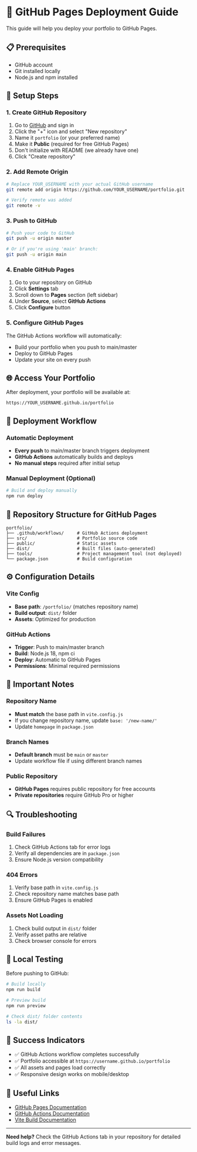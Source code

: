 # 🚀 GitHub Pages Deployment Guide

This guide will help you deploy your portfolio to GitHub Pages.

## 📋 Prerequisites

- GitHub account
- Git installed locally
- Node.js and npm installed

## 🔧 Setup Steps

### 1. Create GitHub Repository

1. Go to [GitHub](https://github.com) and sign in
2. Click the "+" icon and select "New repository"
3. Name it `portfolio` (or your preferred name)
4. Make it **Public** (required for free GitHub Pages)
5. Don't initialize with README (we already have one)
6. Click "Create repository"

### 2. Add Remote Origin

```bash
# Replace YOUR_USERNAME with your actual GitHub username
git remote add origin https://github.com/YOUR_USERNAME/portfolio.git

# Verify remote was added
git remote -v
```

### 3. Push to GitHub

```bash
# Push your code to GitHub
git push -u origin master

# Or if you're using 'main' branch:
git push -u origin main
```

### 4. Enable GitHub Pages

1. Go to your repository on GitHub
2. Click **Settings** tab
3. Scroll down to **Pages** section (left sidebar)
4. Under **Source**, select **GitHub Actions**
5. Click **Configure** button

### 5. Configure GitHub Pages

The GitHub Actions workflow will automatically:

- Build your portfolio when you push to main/master
- Deploy to GitHub Pages
- Update your site on every push

## 🌐 Access Your Portfolio

After deployment, your portfolio will be available at:

```
https://YOUR_USERNAME.github.io/portfolio
```

## 🔄 Deployment Workflow

### Automatic Deployment

- **Every push** to main/master branch triggers deployment
- **GitHub Actions** automatically builds and deploys
- **No manual steps** required after initial setup

### Manual Deployment (Optional)

```bash
# Build and deploy manually
npm run deploy
```

## 📁 Repository Structure for GitHub Pages

```
portfolio/
├── .github/workflows/     # GitHub Actions deployment
├── src/                   # Portfolio source code
├── public/                # Static assets
├── dist/                  # Built files (auto-generated)
├── tools/                 # Project management tool (not deployed)
└── package.json           # Build configuration
```

## ⚙️ Configuration Details

### Vite Config

- **Base path**: `/portfolio/` (matches repository name)
- **Build output**: `dist/` folder
- **Assets**: Optimized for production

### GitHub Actions

- **Trigger**: Push to main/master branch
- **Build**: Node.js 18, npm ci
- **Deploy**: Automatic to GitHub Pages
- **Permissions**: Minimal required permissions

## 🚨 Important Notes

### Repository Name

- **Must match** the base path in `vite.config.js`
- If you change repository name, update `base: '/new-name/'`
- Update `homepage` in `package.json`

### Branch Names

- **Default branch** must be `main` or `master`
- Update workflow file if using different branch names

### Public Repository

- **GitHub Pages** requires public repository for free accounts
- **Private repositories** require GitHub Pro or higher

## 🔍 Troubleshooting

### Build Failures

1. Check GitHub Actions tab for error logs
2. Verify all dependencies are in `package.json`
3. Ensure Node.js version compatibility

### 404 Errors

1. Verify base path in `vite.config.js`
2. Check repository name matches base path
3. Ensure GitHub Pages is enabled

### Assets Not Loading

1. Check build output in `dist/` folder
2. Verify asset paths are relative
3. Check browser console for errors

## 📱 Local Testing

Before pushing to GitHub:

```bash
# Build locally
npm run build

# Preview build
npm run preview

# Check dist/ folder contents
ls -la dist/
```

## 🎉 Success Indicators

- ✅ GitHub Actions workflow completes successfully
- ✅ Portfolio accessible at `https://username.github.io/portfolio`
- ✅ All assets and pages load correctly
- ✅ Responsive design works on mobile/desktop

## 🔗 Useful Links

- [GitHub Pages Documentation](https://docs.github.com/en/pages)
- [GitHub Actions Documentation](https://docs.github.com/en/actions)
- [Vite Build Documentation](https://vitejs.dev/guide/build.html)

---

**Need help?** Check the GitHub Actions tab in your repository for detailed build logs and error messages.
